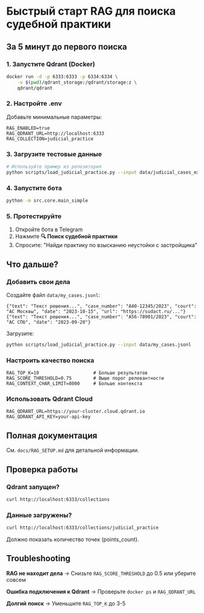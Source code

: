 # Быстрый старт RAG для поиска судебной практики

## За 5 минут до первого поиска

### 1. Запустите Qdrant (Docker)

```bash
docker run -d -p 6333:6333 -p 6334:6334 \
    -v $(pwd)/qdrant_storage:/qdrant/storage:z \
    qdrant/qdrant
```

### 2. Настройте .env

Добавьте минимальные параметры:

```env
RAG_ENABLED=true
RAG_QDRANT_URL=http://localhost:6333
RAG_COLLECTION=judicial_practice
```

### 3. Загрузите тестовые данные

```bash
# Используйте пример из репозитория
python scripts/load_judicial_practice.py --input data/judicial_cases_example.jsonl
```

### 4. Запустите бота

```bash
python -m src.core.main_simple
```

### 5. Протестируйте

1. Откройте бота в Telegram
2. Нажмите **🔍 Поиск судебной практики**
3. Спросите: "Найди практику по взысканию неустойки с застройщика"

## Что дальше?

### Добавить свои дела

Создайте файл `data/my_cases.jsonl`:

```jsonl
{"text": "Текст решения...", "case_number": "А40-12345/2023", "court": "АС Москвы", "date": "2023-10-15", "url": "https://sudact.ru/..."}
{"text": "Текст решения...", "case_number": "А56-78901/2023", "court": "АС СПб", "date": "2023-09-20"}
```

Загрузите:

```bash
python scripts/load_judicial_practice.py --input data/my_cases.jsonl
```

### Настроить качество поиска

```env
RAG_TOP_K=10                    # Больше результатов
RAG_SCORE_THRESHOLD=0.75        # Выше порог релевантности
RAG_CONTEXT_CHAR_LIMIT=8000     # Больше контекста
```

### Использовать Qdrant Cloud

```env
RAG_QDRANT_URL=https://your-cluster.cloud.qdrant.io
RAG_QDRANT_API_KEY=your-api-key
```

## Полная документация

См. `docs/RAG_SETUP.md` для детальной информации.

## Проверка работы

### Qdrant запущен?

```bash
curl http://localhost:6333/collections
```

### Данные загружены?

```bash
curl http://localhost:6333/collections/judicial_practice
```

Должно показать количество точек (points_count).

## Troubleshooting

**RAG не находит дела** → Снизьте `RAG_SCORE_THRESHOLD` до 0.5 или уберите совсем

**Ошибка подключения к Qdrant** → Проверьте `docker ps` и `RAG_QDRANT_URL`

**Долгий поиск** → Уменьшите `RAG_TOP_K` до 3-5
